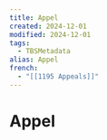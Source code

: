 ```yaml
---
title: Appel
created: 2024-12-01
modified: 2024-12-01
tags:
  - TBSMetadata
alias: Appel
french:
  - "[[1195 Appeals]]"
---
```

# Appel
